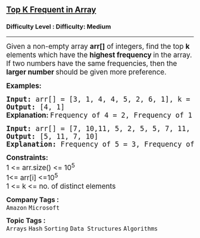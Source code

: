 <h2><a href="https://www.geeksforgeeks.org/problems/top-k-frequent-elements-in-array/1">Top K Frequent in Array</a></h2><h3>Difficulty Level : Difficulty: Medium</h3><hr><div class="problems_problem_content__Xm_eO"><p><span style="font-size: 14pt;">Given a non-empty array <strong>arr[]</strong> of integers, find the top <strong>k</strong> elements which have the <strong>highest frequency </strong>in the array. If two numbers have the same frequencies, then the <strong>larger number </strong>should be given more preference.</span></p>
<p><span style="font-size: 14pt;"><strong>Examples:</strong></span></p>
<pre><span style="font-size: 14pt;"><strong>Input: </strong>arr[] = [3, 1, 4, 4, 5, 2, 6, 1], k = 2<br><strong>Output: </strong>[4, 1]<br><strong style="font-family: -apple-system, BlinkMacSystemFont, 'Segoe UI', Roboto, Oxygen, Ubuntu, Cantarell, 'Open Sans', 'Helvetica Neue', sans-serif;">Explanation: </strong>Frequency of 4 = 2, Frequency of 1 = 2. These two have the maximum frequency and 4 is larger than 1.</span></pre>
<pre><span style="font-size: 14pt;"><strong>Input: </strong>arr[] = [7, 10,11, 5, 2, 5, 5, 7, 11, 8, 9], k = 4<br><strong>Output: </strong>[5, 11, 7, 10]<strong>
Explanation: </strong>Frequency of 5 = 3, Frequency of 11 = 2, Frequency of 7 = 2, Frequency of 10 = 1. These four have the maximum frequency and 5 is largest among rest.</span></pre>
<p><span style="font-size: 14pt;"><strong>Constraints: </strong></span><br><span style="font-size: 14pt;">1 &lt;= arr.size() &lt;= 10<sup>5</sup><br>1&lt;= arr[i] &lt;=10<sup>5<br></sup>1 &lt;= k &lt;= no. of distinct elements</span></p></div><p><span style=font-size:18px><strong>Company Tags : </strong><br><code>Amazon</code>&nbsp;<code>Microsoft</code>&nbsp;<br><p><span style=font-size:18px><strong>Topic Tags : </strong><br><code>Arrays</code>&nbsp;<code>Hash</code>&nbsp;<code>Sorting</code>&nbsp;<code>Data Structures</code>&nbsp;<code>Algorithms</code>&nbsp;